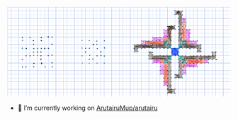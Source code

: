 ![alt text](https://github.com/ames0k0/ames0k0/blob/main/static/logo/skel_right_colored.png?raw=true)
- 🔭 I’m currently working on [ArutairuMup/arutairu](https://github.com/ArutairuMup/arutairu)

<!--
**ames0k0/ames0k0** is a ✨ _special_ ✨ repository because its `README.md` (this file) appears on your GitHub profile.

Here are some ideas to get you started:
- 🌱 I’m currently learning ...
- 👯 I’m looking to collaborate on ...
- 🤔 I’m looking for help with ...
- 💬 Ask me about ...
- 📫 How to reach me: ...
- 😄 Pronouns: ...
- ⚡ Fun fact: ...
-->
